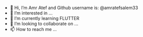 - 👋 Hi, I’m Amr Atef and Github username is: @amratefsalem33
- 👀 I’m interested in ...
- 🌱 I’m currently learning FLUTTER 
- 💞️ I’m looking to collaborate on ...
- 📫 How to reach me ...

<!---
amratefsalem33/amratefsalem33 is a ✨ special ✨ repository because its `README.md` (this file) appears on your GitHub profile.
You can click the Preview link to take a look at your changes.
--->
